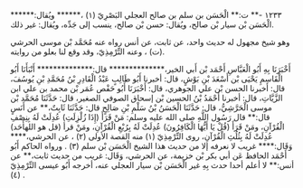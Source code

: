 ١٢٣٣ -** ت:** الْحَسَن بن سلم بن صالح العجلي البَصْرِيّ (١) ،****** ويُقال:****** الْحَسَن بْن سيار بْن صالح، ويُقال: حسن بْن صالح، ينسب إلى جَدِّه، ويُقال: غير ذلك.

وهو شيخ مجهول له حديث واحد، عن ثابت، عن أنس رواه عنه مُحَمَّد بْن موسى الحرشي (ت) ، وعنه التِّرْمِذِيّ، وقد وقع لنا بعلو من روايته.

أَخْبَرَنَا بِهِ أَبُو الْعَبَّاسِ أَحْمَد بْن أَبي الخير،************** قال:************** أَنْبَأَنَا أَبُو الْقَاسِمِ يَحْيَى بْن أَسْعَدَ بْنِ بَوْشٍ، قال: أخبرنا أَبُو طَالِبٍ عَبْدُ الْقَادِرِ بْنُ مُحَمَّدِ بْنِ يُوسُفَ، قال: أخبرنا الحسن بْن علي الجوهري، قال: أَخْبَرَنَا أَبُو حَفْص عُمَر بْن محمد بن علي ابن الزَّيَّاتِ، قال: أخبرنا أَحْمَدُ بْنُ الحسين بْن إسحاق الصوفي الصغير، قال: حَدَّثَنَا مُحَمَّد بْن موسى الْحَرَّشِيُّ، قال: حَدَّثَنَا الْحَسَنُ بْنُ سَلْمِ بْنِ صَالِحٍ قال: حَدَّثَنَا ثَابِتٌ،** عن أَنَسٍ قال:** قال رَسُول اللَّهِ صلى الله عليه وسلم: مَنْ قَرَأَ (إِذَا زُلْزِلَتِ) عُدِلَتْ لَهُ بِنِصْفِ الْقُرْآنِ، ومَنْ قَرَأَ (قُلْ يَا أَيُّهَا الْكَافِرُونَ) عُدِلَتْ لَهُ بِرُبْعِ الْقُرْآنِ، ومَنْ قرأ (قل هو اللهأَحَد) عُدِلَتْ لَهُ بِثُلُثِ الْقُرْآنِ، روى التِّرْمِذِيّ (١) منه القصة الأولى (٢) ، عن الحرشي،**** وَقَال:**** غريب لا نعرفه إلا من حديث هذا الشيخ الْحَسَن بْن سلم (٣) . ورواه الحاكم أَبُو أَحْمَد الحافظ عَن أبي بكر بْن خزيمة، عن الحرشي، وَقَال: غريب من حديث ثابت،** عن أنس:** لا أعلم أحدا حدث بِهِ غير الْحَسَن بْن سيار العجلي عنه، أخرجه أَبُو عيسى التِّرْمِذِيّ (٤) .